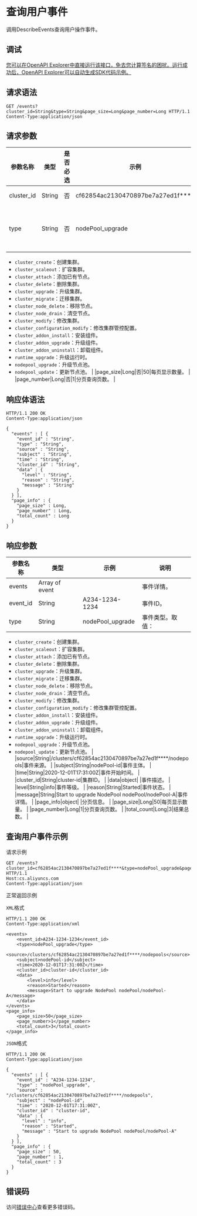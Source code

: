 # 查询用户事件

调用DescribeEvents查询用户操作事件。

## 调试

[您可以在OpenAPI Explorer中直接运行该接口，免去您计算签名的困扰。运行成功后，OpenAPI Explorer可以自动生成SDK代码示例。](https://api.aliyun.com/#product=CS&api=DescribeEvents&type=ROA&version=2015-12-15)

## 请求语法

```
GET /events?cluster_id=String&type=String&page_size=Long&page_number=Long HTTP/1.1
Content-Type:application/json
```

## 请求参数

|参数名称|类型|是否必选|示例|说明|
|----|--|----|--|--|
|cluster\_id|String|否|cf62854ac2130470897be7a27ed1f\*\*\*\*|集群ID。 |
|type|String|否|nodePool\_upgrade|事件类型。取值：

 -   `cluster_create`：创建集群。
-   `cluster_scaleout`：扩容集群。
-   `cluster_attach`：添加已有节点。
-   `cluster_delete`：删除集群。
-   `cluster_upgrade`：升级集群。
-   `cluster_migrate`：迁移集群。
-   `cluster_node_delete`：移除节点。
-   `cluster_node_drain`：清空节点。
-   `cluster_modify`：修改集群。
-   `cluster_configuration_modify`：修改集群管控配置。
-   `cluster_addon_install`：安装组件。
-   `cluster_addon_upgrade`：升级组件。
-   `cluster_addon_uninstall`：卸载组件。
-   `runtime_upgrade`：升级运行时。
-   `nodepool_upgrade`：升级节点池。
-   `nodepool_update`：更新节点池。 |
|page\_size|Long|否|50|每页显示数量。 |
|page\_number|Long|否|1|分页查询页数。 |

## 响应体语法

```
HTTP/1.1 200 OK
Content-Type:application/json

{
  "events" : [ {
    "event_id" : "String",
    "type" : "String",
    "source" : "String",
    "subject" : "String",
    "time" : "String",
    "cluster_id" : "String",
    "data" : {
      "level" : "String",
      "reason" : "String",
      "message" : "String"
    }
  } ],
  "page_info" : {
    "page_size" : Long,
    "page_number" : Long,
    "total_count" : Long
  }
}
```

## 响应参数

|参数名称|类型|示例|说明|
|----|--|--|--|
|events|Array of event| |事件详情。 |
|event\_id|String|A234-1234-1234|事件ID。 |
|type|String|nodePool\_upgrade|事件类型。取值：

 -   `cluster_create`：创建集群。
-   `cluster_scaleout`：扩容集群。
-   `cluster_attach`：添加已有节点。
-   `cluster_delete`：删除集群。
-   `cluster_upgrade`：升级集群。
-   `cluster_migrate`：迁移集群。
-   `cluster_node_delete`：移除节点。
-   `cluster_node_drain`：清空节点。
-   `cluster_modify`：修改集群。
-   `cluster_configuration_modify`：修改集群管控配置。
-   `cluster_addon_install`：安装组件。
-   `cluster_addon_upgrade`：升级组件。
-   `cluster_addon_uninstall`：卸载组件。
-   `runtime_upgrade`：升级运行时。
-   `nodepool_upgrade`：升级节点池。
-   `nodepool_update`：更新节点池。 |
|source|String|/clusters/cf62854ac2130470897be7a27ed1f\*\*\*\*/nodepools|事件来源。 |
|subject|String|nodePool-id|事件主体。 |
|time|String|2020-12-01T17:31:00Z|事件开始时间。 |
|cluster\_id|String|cluster-id|集群ID。 |
|data|object| |事件描述。 |
|level|String|info|事件等级。 |
|reason|String|Started|事件状态。 |
|message|String|Start to upgrade NodePool nodePool/nodePool-A|事件详情。 |
|page\_info|object| |分页信息。 |
|page\_size|Long|50|每页显示数量。 |
|page\_number|Long|1|分页查询页数。 |
|total\_count|Long|3|结果总数。 |

## 查询用户事件示例

请求示例

```
GET /events?cluster_id=cf62854ac2130470897be7a27ed1f****&type=nodePool_upgrade&page_size=50&page_number=1 HTTP/1.1 
Host:cs.aliyuncs.com 
Content-Type:application/json
```

正常返回示例

`XML`格式

```
HTTP/1.1 200 OK
Content-Type:application/xml

<events>
    <event_id>A234-1234-1234</event_id>
    <type>nodePool_upgrade</type>
    <source>/clusters/cf62854ac2130470897be7a27ed1f****/nodepools</source>
    <subject>nodePool-id</subject>
    <time>2020-12-01T17:31:00Z</time>
    <cluster_id>cluster-id</cluster_id>
    <data>
        <level>info</level>
        <reason>Started</reason>
        <message>Start to upgrade NodePool nodePool/nodePool-A</message>
    </data>
</events>
<page_info>
    <page_size>50</page_size>
    <page_number>1</page_number>
    <total_count>3</total_count>
</page_info>
```

`JSON`格式

```
HTTP/1.1 200 OK
Content-Type:application/json

{
  "events" : [ {
    "event_id" : "A234-1234-1234",
    "type" : "nodePool_upgrade",
    "source" : "/clusters/cf62854ac2130470897be7a27ed1f****/nodepools",
    "subject" : "nodePool-id",
    "time" : "2020-12-01T17:31:00Z",
    "cluster_id" : "cluster-id",
    "data" : {
      "level" : "info",
      "reason" : "Started",
      "message" : "Start to upgrade NodePool nodePool/nodePool-A"
    }
  } ],
  "page_info" : {
    "page_size" : 50,
    "page_number" : 1,
    "total_count" : 3
  }
}
```

## 错误码

访问[错误中心](https://error-center.alibabacloud.com/status/product/CS)查看更多错误码。

